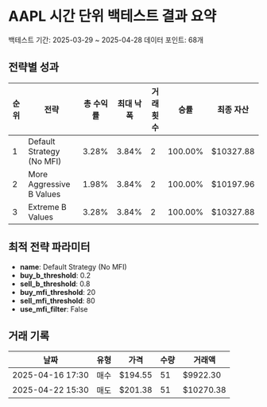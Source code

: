 # AAPL 시간 단위 백테스트 결과 요약

백테스트 기간: 2025-03-29 ~ 2025-04-28
데이터 포인트: 68개

## 전략별 성과

| 순위 | 전략 | 총 수익률 | 최대 낙폭 | 거래 횟수 | 승률 | 최종 자산 |
|------|------|-----------|-----------|-----------|------|----------|
| 1 | Default Strategy (No MFI) | 3.28% | 3.84% | 2 | 100.00% | $10327.88 |
| 2 | More Aggressive B Values | 1.98% | 3.84% | 2 | 100.00% | $10197.96 |
| 3 | Extreme B Values | 3.28% | 3.84% | 2 | 100.00% | $10327.88 |

## 최적 전략 파라미터

- **name**: Default Strategy (No MFI)
- **buy_b_threshold**: 0.2
- **sell_b_threshold**: 0.8
- **buy_mfi_threshold**: 20
- **sell_mfi_threshold**: 80
- **use_mfi_filter**: False

## 거래 기록

| 날짜 | 유형 | 가격 | 수량 | 거래액 |
|------|------|------|------|--------|
| 2025-04-16 17:30 | 매수 | $194.55 | 51 | $9922.30 |
| 2025-04-22 15:30 | 매도 | $201.38 | 51 | $10270.38 |
